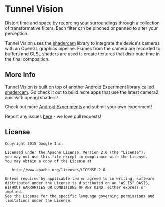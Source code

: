 # Tunnel Vision

Distort time and space by recording your surroundings through a collection of transformative filters. Each filter can be pinched or panned to alter your perception.

Tunnel Vision uses the [shadercam](http://github.com/googlecreativelab/shadercam) library to integrate the device's cameras with an OpenGL graphics pipeline. Frames from the camera are recorded to buffers and GLSL shaders are used to create textures that distribute time in the final composition.


## More Info


Tunnel Vision is built on top of another Android Experiment library called [shadercam](http://github.com/googlecreativelab/shadercam).
Go check it out to build more apps that use the latest camera2 apis with opengl shaders!

Check out more [Android Experiments](http://www.androidexperiments.com) and submit your own experiment!

Report any issues [here](https://github.com/googlecreativelab/tunnelvision/issues) - we love pull requests!

## License


```
Copyright 2015 Google Inc.

Licensed under the Apache License, Version 2.0 (the "License");
you may not use this file except in compliance with the License.
You may obtain a copy of the License at

   http://www.apache.org/licenses/LICENSE-2.0

Unless required by applicable law or agreed to in writing, software
distributed under the License is distributed on an "AS IS" BASIS,
WITHOUT WARRANTIES OR CONDITIONS OF ANY KIND, either express or implied.
See the License for the specific language governing permissions and
limitations under the License.
```
